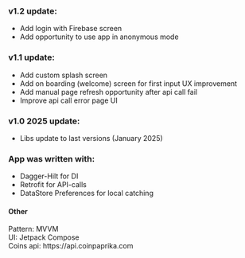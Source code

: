 <h3>v1.2 update:</h3>
<ul>
  <li>Add login with Firebase screen</li>
  <li>Add opportunity to use app in anonymous mode</li>
</ul>
<h3>v1.1 update:</h3>
<ul>
  <li>Add custom splash screen</li>
  <li>Add on boarding (welcome) screen for first input UX improvement</li>
  <li>Add manual page refresh opportunity after api call fail</li>
  <li>Improve api call error page UI</li>
</ul>
<h3>v1.0 2025 update:</h3>
<ul>
  <li>Libs update to last versions (January 2025)</li>
</ul>
<h3>App was written with:</h3>
<ul>
  <li>Dagger-Hilt for DI</li>
  <li>Retrofit for API-calls</li>
  <li>DataStore Preferences for local catching</li>
</ul>
<h4>Other</h4>
Pattern: MVVM<br>
UI: Jetpack Compose<br>
Coins api: https://api.coinpaprika.com
